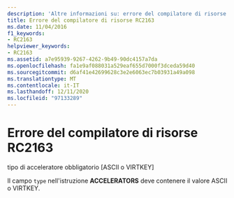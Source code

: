 ```yaml
---
description: 'Altre informazioni su: errore del compilatore di risorse risorse RC2163'
title: Errore del compilatore di risorse RC2163
ms.date: 11/04/2016
f1_keywords:
- RC2163
helpviewer_keywords:
- RC2163
ms.assetid: a7e95939-9267-4262-9b49-90dc4157a7da
ms.openlocfilehash: fa1e9af088031a529eaf655d7000f3dceda59d40
ms.sourcegitcommit: d6af41e42699628c3e2e6063ec7b03931a49a098
ms.translationtype: MT
ms.contentlocale: it-IT
ms.lasthandoff: 12/11/2020
ms.locfileid: "97133289"
---
```

# <a name="resource-compiler-error-rc2163"></a>Errore del compilatore di risorse RC2163

tipo di acceleratore obbligatorio [ASCII o VIRTKEY]

Il campo `type` nell'istruzione **ACCELERATORS** deve contenere il valore ASCII o VIRTKEY.
